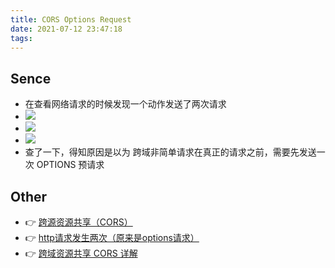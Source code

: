```yaml
---
title: CORS Options Request
date: 2021-07-12 23:47:18
tags:
---
```


## Sence
- 在查看网络请求的时候发现一个动作发送了两次请求
- ![](/images/Snipaste_2021-07-12_23-48-42.png)
- ![](/images/Snipaste_2021-07-12_23-51-22.png)
- ![](/images/Snipaste_2021-07-12_23-51-39.png)
- 查了一下，得知原因是以为 跨域非简单请求在真正的请求之前，需要先发送一次 OPTIONS 预请求


## Other
- 👉 [跨源资源共享（CORS）](https://developer.mozilla.org/zh-CN/docs/Web/HTTP/CORS)
- 👉 [http请求发生两次（原来是options请求）](https://juejin.cn/post/6850037275708817422)
- 👉 [跨域资源共享 CORS 详解](http://www.ruanyifeng.com/blog/2016/04/cors.html)